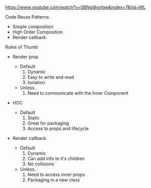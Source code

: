 
https://www.youtube.com/watch?v=0BNgi9vofaw&index=7&list=WL

Code Reuse Patterns 
* Simple composition
* High Order Composition
* Render callback

Rules of Thumb
* Render prop
	* Default
	  1. Dynamic
	  2. Easy to write and read
	  3. Isolation
	* Unless..
	  1. Need to communicate with the Inner Component

* HOC
	* Default
	  1. Static
	  2. Great for packaging
	  3. Access to props and lifecycle

* Render callback
	* Default
	  1. Dynamic
	  2. Can add info to it's children
	  3. No collisions
	* Unless..
	  1. Need to access inner props
	  2. Packaging in a new class

